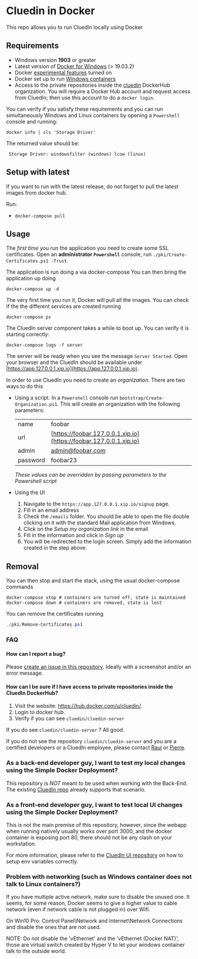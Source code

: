 # Cluedin in Docker

This repo allows you to run CluedIn locally using Docker

## Requirements

- Windows version **1903** or greater
- Latest version of [Docker for Windows](https://store.docker.com/editions/community/docker-ce-desktop-windows) (> 19.03.2)
- Docker [experimental features](https://docs.docker.com/docker-for-windows/#daemon) turned on 
- Docker set up to run [Windows containers](https://docs.docker.com/docker-for-windows/#switch-between-windows-and-linux-containers)
- Access to the private repositories inside the  [cluedin](https://hub.docker.com/u/cluedin/) DockerHub organization. You will require a Docker Hub account and request access from CluedIn; then use this account to do a ```docker login```.

You can verify if you satisfy these requirements and you can run simultaneously Windows and Linux containers by opening a `Powershell` console and running:
```
docker info | sls 'Storage Driver'
```

The returned value should be:
```
 Storage Driver: windowsfilter (windows) lcow (linux)
```


## Setup with latest

If you want to run with the latest release, do not forget to pull the latest images from docker hub.

Run:

- `docker-compose pull`

## Usage

The *first time* you run the application you need to create some SSL certificates. Open an **administrator `Powershell`** console, run ```./pki/Create-Certificates.ps1 -Trust```.

The application is run doing a via docker-compose You can then bring the application up doing

```
docker-compose up -d
```

The very first time you run it, Docker will pull all the images. You can check if the the different services are created running

```
docker-compose ps
```

The CluedIn server component takes a while to boot up. You can verify it is starting correctly:
```
docker-compose logs -f server
```

The server will be ready when you see the message `Server Started`. Open your browser and the CluedIn should be available under [https://app.127.0.0.1.xip.io](https://app.127.0.0.1.xip.io).

In order to use CluedIn you need to create an *organization*. There are two ways to do this

- Using a script. In a `Powershell` console run `bootstrap/Create-Organization.ps1`. This will create an organization with the following parameters:

    |          |        |   
    |----------|--------|
    | name     | foobar |
    | url      | [https://foobar.127.0.0.1.xip.io](https://foobar.127.0.0.1.xip.io) |
    | admin    | admin@foobar.com |
    | password | foobar23 |

    *These values can be overridden by passing parameters to the Powershell script*

- Using the UI
    1. Navigate to the `https://app.127.0.0.1.xip.io/signup` page.
    1. Fill in an email address
    1. Check the `/emails` folder. You should be able to open the file double clicking on it with the standard Mail application from Windows.
    1. Click on the *Setup my organization link* in the email
    1. Fill in the information and click in *Sign up*
    1. You will be redirected to the login screen. Simply add the information created in the step above.

## Removal

You can then stop and start the stack, using the usual docker-compose commands

```
docker-compose stop # containers are turned off, state is maintained
docker-compose down # containers are removed, state is lost
```

You can remove the certificates running

```powershell
./pki/Remove-Certificates.ps1
```

### FAQ

#### How can I report a bug?

Please [create an issue in this repository](https://github.com/CluedIn-io/Simple-Docker-Deployment/issues/new). Ideally with a screenshot and/or an error message.

#### How can I be sure if I have access to private repositories inside the CluedIn DockerHub?

1. Visit the website: https://hub.docker.com/u/cluedin/.
2. Login to docker hub.
3. Verify if you can see `cluedin/cluedin-server`

If you do see  `cluedin/cluedin-server` ? All good.

If you do not see the repository `cluedin/cluedin-server` and you are a certified developers or a CluedIn employee, please contact [Raul](mailto:rjz@cluedin.net) or [Pierre](mailto:pid@cluedin.net).

### As a back-end developer guy, I want to test my local changes using the Simple Docker Deployment?

This repository is *NOT* meant to be used when working with the Back-End. The existing [CluedIn repo](https://github.com/CluedIn-io/CluedIn) already supports that scenario.

### As a front-end developer guy, I want to test local UI changes using the Simple Docker Deployment?

This is not the main premise of this repository, however, since the webapp when running natively usually works over port 3000, and the docker container is exposing port 80, there should not be any clash on your workstation.

For more information, please refer to the [CluedIn UI repository](https://github.com/CluedIn-io/CluedIn.Widget) on how to setup env variables correctly.

### Problem with networking (such as Windows container does not talk to Linux containers?)

If you have multiple active network, make sure to disable the unused one. It seems, for some reason, Docker seems to give a higher value to cable network (even if network cable is not plugged in) over Wifi.

On Win10 Pro: Control Panel\Network and Internet\Network Connections and disable the ones that are not used.

NOTE: Do not disable the 'vEthernet' and the 'vEthernet (Docker NAT)', those are virtual switch created by Hyper V to let your windows container talk to the outside world.
